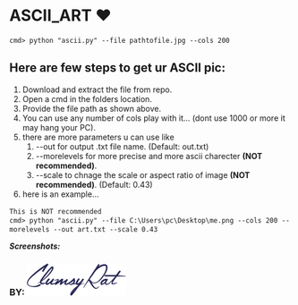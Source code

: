# ASCII_ART ♥
```
cmd> python "ascii.py" --file pathtofile.jpg --cols 200
```
## Here are few steps to get ur ASCII pic:
1. Download and extract the file from repo. 
2. Open a cmd in the folders location.
3. Provide the file path as shown above.
4. You can use any number of cols play with it... (dont use 1000 or more it may hang your PC).
5. there are more parameters u can use like
    1. --out for output .txt file name. (Default: out.txt)
    2. --morelevels for more precise and more ascii charecter **(NOT recommended)**.
    3. --scale to chnage the scale or aspect ratio of image **(NOT recommended)**. (Default: 0.43)
6. here is an example...
```
This is NOT recommended
cmd> python "ascii.py" --file C:\Users\pc\Desktop\me.png --cols 200 --morelevels --out art.txt --scale 0.43
```
_**Screenshots:**_ 


### __BY:__   ![alt ClumsyRat](https://github.com/Ankith-Cirgir/CollegeBruteForce/blob/master/clumsylogo.png "ClumsyRat")
